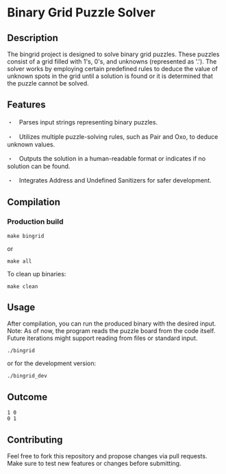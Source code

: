 # Binary Grid Puzzle Solver 

## Description
The bingrid project is designed to solve binary grid puzzles. These puzzles consist of a grid filled with 1's, 0's, and unknowns (represented as '.'). The solver works by employing certain predefined rules to deduce the value of unknown spots in the grid until a solution is found or it is determined that the puzzle cannot be solved.


## Features
・　Parses input strings representing binary puzzles.

・　Utilizes multiple puzzle-solving rules, such as Pair and Oxo, to deduce unknown values.

・　Outputs the solution in a human-readable format or indicates if no solution can be found.

・　Integrates Address and Undefined Sanitizers for safer development.

## Compilation
### Production build 
```
make bingrid
```
or 
```
make all 
```

To clean up binaries:
```
make clean
```
## Usage
After compilation, you can run the produced binary with the desired input. Note: As of now, the program reads the puzzle board from the code itself. Future iterations might support reading from files or standard input.
```
./bingrid
```
or for the development version:
```
./bingrid_dev
```
## Outcome 
```
1 0 
0 1
```


## Contributing
Feel free to fork this repository and propose changes via pull requests. Make sure to test new features or changes before submitting.




